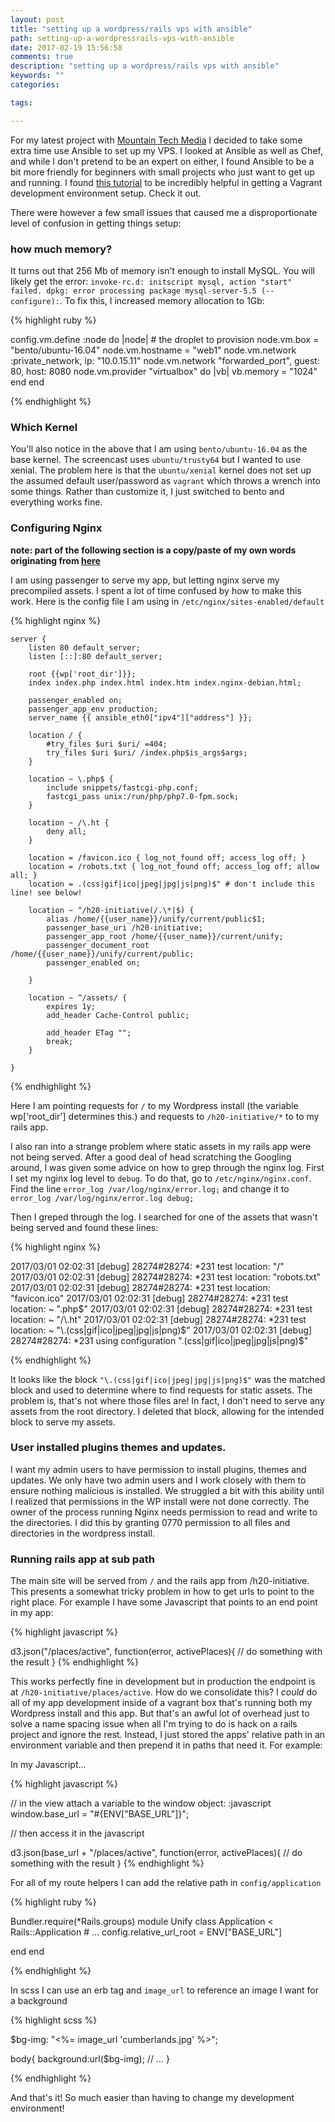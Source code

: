 ```yaml
---
layout: post
title: "setting up a wordpress/rails vps with ansible"
path: setting-up-a-wordpressrails-vps-with-ansible
date: 2017-02-19 15:56:58
comments: true
description: "setting up a wordpress/rails vps with ansible"
keywords: ""
categories:

tags:

---
```


For my latest project with [Mountain Tech Media](http://www.mttechmedia.com/) I decided to take some extra time use Ansible to set up my VPS. I looked at Ansible as well as Chef, and while I don't pretend to be an expert on either, I found Ansible to be a bit more friendly for beginners with small projects who just want to get up and running. I found [this tutorial](https://sysadmincasts.com/episodes/45-learning-ansible-with-vagrant-part-2-4) to be incredibly helpful in getting a Vagrant development environment setup. Check it out.

There were however a few small issues that caused me a disproportionate level of confusion in getting things setup:

### how much memory?

It turns out that 256 Mb of memory isn't enough to install MySQL. You will likely get the error: `invoke-rc.d: initscript mysql, action "start" failed.
 dpkg: error processing package mysql-server-5.5 (--configure):`. To fix this, I increased memory allocation to 1Gb:

{% highlight ruby %}

config.vm.define :node do |node|
    # the droplet to provision
    node.vm.box = "bento/ubuntu-16.04"
    node.vm.hostname = "web1"
    node.vm.network :private_network, ip: "10.0.15.11"
    node.vm.network "forwarded_port", guest: 80, host: 8080
    node.vm.provider "virtualbox" do |vb|
      vb.memory = "1024"
    end
end

{% endhighlight %}

### Which Kernel

You'll also notice in the above that I am using `bento/ubuntu-16.04` as the base kernel. The screencast uses `ubuntu/trusty64` but I wanted to use xenial. The problem here is that the `ubuntu/xenial` kernel does not set up the assumed default user/password as `vagrant` which throws a wrench into some things. Rather than customize it, I just switched to bento and everything works fine.

### Configuring Nginx
__note: part of the following section is a copy/paste of my own words originating from [here](stackoverflow.com/questions/42521316/rails-5-nginx-passenger-cant-serve-static-assets-404?noredirect=1#comment72180338_42521316)__

I am using passenger to serve my app, but letting nginx serve my precompiled assets. I spent a lot of time confused by how to make this work. Here is the config file I am using in `/etc/nginx/sites-enabled/default`

{% highlight nginx %}

    server {
        listen 80 default_server;
        listen [::]:80 default_server;

        root {{wp['root_dir']}};
        index index.php index.html index.htm index.nginx-debian.html;

        passenger_enabled on;
        passenger_app_env production;
        server_name {{ ansible_eth0["ipv4"]["address"] }};

        location / {
            #try_files $uri $uri/ =404;
            try_files $uri $uri/ /index.php$is_args$args;
        }

        location ~ \.php$ {
            include snippets/fastcgi-php.conf;
            fastcgi_pass unix:/run/php/php7.0-fpm.sock;
        }

        location ~ /\.ht {
            deny all;
        }

        location = /favicon.ico { log_not_found off; access_log off; }
        location = /robots.txt { log_not_found off; access_log off; allow all; }
        location = .(css|gif|ico|jpeg|jpg|js|png)$" # don't include this line! see below!

        location ~ ^/h20-initiative(/.\*|$) {
            alias /home/{{user_name}}/unify/current/public$1;
            passenger_base_uri /h20-initiative;
            passenger_app_root /home/{{user_name}}/current/unify;
            passenger_document_root /home/{{user_name}}/unify/current/public;
            passenger_enabled on;

        }

        location ~ ^/assets/ {
            expires 1y;
            add_header Cache-Control public;

            add_header ETag "";
            break;
        }

    }

{% endhighlight %}

Here I am pointing requests for `/` to my Wordpress install (the variable wp['root_dir'] determines this.) and requests to `/h20-initiative/*` to to my rails app.

I also ran into a strange problem where static assets in my rails app were not being served. After a good deal of head scratching the Googling around, I was given some advice on how to grep through the nginx log. First I set my nginx log level to `debug`. To do that, go to `/etc/nginx/nginx.conf`. Find the line `error_log /var/log/nginx/error.log;` and change it to `error_log /var/log/nginx/error.log debug;`

Then I greped through the log. I searched for one of the assets that wasn't being served and found these lines:

{% highlight nginx %}

2017/03/01 02:02:31 [debug] 28274#28274: *231 test location: "/"
2017/03/01 02:02:31 [debug] 28274#28274: *231 test location: "robots.txt"
2017/03/01 02:02:31 [debug] 28274#28274: *231 test location: "favicon.ico"
2017/03/01 02:02:31 [debug] 28274#28274: *231 test location: ~ "\.php$"
2017/03/01 02:02:31 [debug] 28274#28274: *231 test location: ~ "/\.ht"
2017/03/01 02:02:31 [debug] 28274#28274: *231 test location: ~ "\.(css|gif|ico|jpeg|jpg|js|png)$"
2017/03/01 02:02:31 [debug] 28274#28274: *231 using configuration "\.(css|gif|ico|jpeg|jpg|js|png)$"

{% endhighlight %}

It looks like the block `"\.(css|gif|ico|jpeg|jpg|js|png)$"` was the matched block and used to determine where to find requests for static assets. The problem is, that's not where those files are! In fact, I don't need to serve any assets from the root directory. I deleted that block, allowing for the intended block to serve my assets.

### User installed plugins themes and updates.

I want my admin users to have permission to install plugins, themes and updates. We only have two admin users and I work closely with them to ensure nothing malicious is installed. We struggled a bit with this ability until I realized that permissions in the WP install were not done correctly. The owner of the process running Nginx needs permission to read and write to the directories. I did this by granting 0770 permission to all files and directories in the wordpress install.

### Running rails app at sub path

The main site will be served from `/` and the rails app from /h20-initiative. This presents a somewhat tricky problem in how to get urls to point to the right place. For example I have some Javascript that points to an end point in my app:

{% highlight javascript %}

d3.json("/places/active", function(error, activePlaces){
  // do something with the result
}
{% endhighlight %}

This works perfectly fine in development but in production the endpoint is at `/h20-initiative/places/active`. How do we consolidate this? I _could_ do all of my app development inside of a vagrant box that's running both my Wordpress install and this app. But that's an awful lot of overhead just to solve a name spacing issue when all I'm trying to do is hack on a rails project and ignore the rest. Instead, I just stored the apps' relative path in an environment variable and then prepend it in paths that need it. For example:

In my Javascript...

{% highlight javascript %}

// in the view attach a variable to the window object:
:javascript
    window.base_url = "#{ENV["BASE_URL"]}";

// then access it in the javascript

d3.json(base_url + "/places/active", function(error, activePlaces){
  // do something with the result
}
{% endhighlight %}

For all of my route helpers I can add the relative path in `config/application`

{% highlight ruby %}

Bundler.require(*Rails.groups)
module Unify
  class Application < Rails::Application
    # ...
    config.relative_url_root = ENV["BASE_URL"]

  end
end

{% endhighlight %}

In scss I can use an erb tag and `image_url` to reference an image I want for a
background

{% highlight scss %}

$bg-img: "<%= image_url 'cumberlands.jpg' %>";

body{
  background:url($bg-img);
  // ...
}

{% endhighlight %}

And that's it! So much easier than having to change my development environment!
